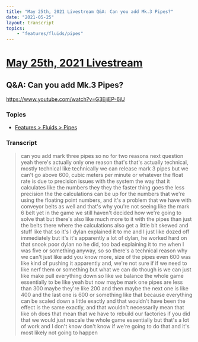 ```yaml
---
title: "May 25th, 2021 Livestream Q&A: Can you add Mk.3 Pipes?"
date: "2021-05-25"
layout: transcript
topics:
    - "features/fluids/pipes"
---
```

# [May 25th, 2021 Livestream](../2021-05-25.md)
## Q&A: Can you add Mk.3 Pipes?
https://www.youtube.com/watch?v=G3EjiEP-6iU

### Topics
* [Features > Fluids > Pipes](../topics/features/fluids/pipes.md)

### Transcript

> can you add mark three pipes so no for two reasons next question yeah there's actually only one reason that's that's actually technical, mostly technical like technically we can release mark 3 pipes but we can't go above 600, cubic meters per minute or whatever the float rate is due to precision issues with the system the way that it calculates like the numbers they they the faster thing goes the less precision the the calculations can be up for the numbers that we're using the floating point numbers, and it's a problem that we have with conveyor belts as well and that's why you're not seeing like the mark 6 belt yet in the game we still haven't decided how we're going to solve that but there's also like much more to it with the pipes than just the belts there where the calculations also get a little bit skewed and stuff like that so it's I dylan explained it to me and I just like dozed off immediately but it's it's apparently a lot of dylan, he worked hard on that snook poor dylan no he did, too bad explaining it to me when I was five or something anyway, so so there's a technical reason why we can't just like add you know more, size of the pipes even 600 was like kind of pushing it apparently and, we're not sure if if we need to like nerf them or something but what we can do though is we can just like make pull everything down so like we balance the whole game essentially to be like yeah but now maybe mark one pipes are less than 300 maybe they're like 200 and then maybe the next one is like 400 and the last one is 600 or something like that because everything can be scaled down a little exactly and that wouldn't have been the effect is the same exactly, and that wouldn't necessarily mean that like oh does that mean that we have to rebuild our factories if you did that we would just rescale the whole game essentially but that's a lot of work and I don't know don't know if we're going to do that and it's most likely not going to happen
